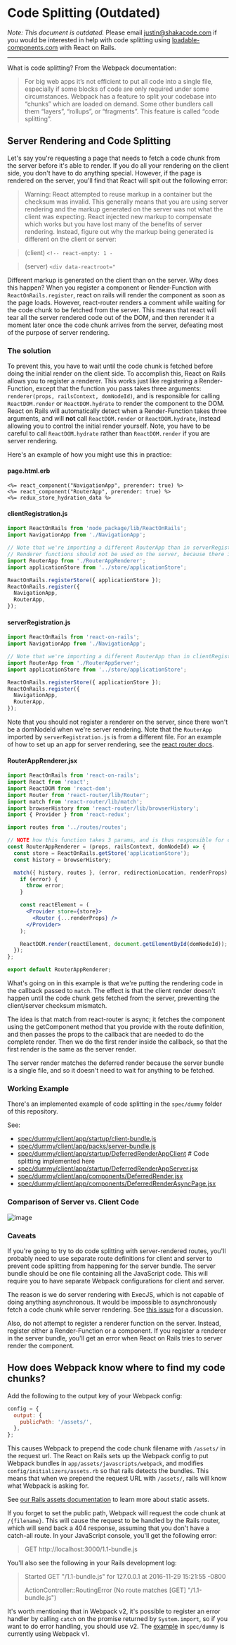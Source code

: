 # Code Splitting (Outdated)

_Note: This document is outdated._ Please email [justin@shakacode.com](mailto:justin@shakacode.com)
if you would be interested in help with code splitting using
[loadable-components.com](https://loadable-components.com/docs) with React on Rails.

---

What is code splitting? From the Webpack documentation:

> For big web apps it’s not efficient to put all code into a single file, especially if some blocks of code are only required under some circumstances. Webpack has a feature to split your codebase into “chunks” which are loaded on demand. Some other bundlers call them “layers”, “rollups”, or “fragments”. This feature is called “code splitting”.

## Server Rendering and Code Splitting

Let's say you're requesting a page that needs to fetch a code chunk from the server before it's able to render. If you do all your rendering on the client side, you don't have to do anything special. However, if the page is rendered on the server, you'll find that React will spit out the following error:

> Warning: React attempted to reuse markup in a container but the checksum was invalid. This generally means that you are using server rendering and the markup generated on the server was not what the client was expecting. React injected new markup to compensate which works but you have lost many of the benefits of server rendering. Instead, figure out why the markup being generated is different on the client or server:

> (client) `<!-- react-empty: 1 -`

> (server) `<div data-reactroot="`

Different markup is generated on the client than on the server. Why does this happen? When you register a component or Render-Function with `ReactOnRails.register`, react on rails will render the component as soon as the page loads. However, react-router renders a comment while waiting for the code chunk to be fetched from the server. This means that react will tear all the server rendered code out of the DOM, and then rerender it a moment later once the code chunk arrives from the server, defeating most of the purpose of server rendering.

### The solution

To prevent this, you have to wait until the code chunk is fetched before doing the initial render on the client side. To accomplish this, React on Rails allows you to register a renderer. This works just like registering a Render-Function, except that the function you pass takes three arguments: `renderer(props, railsContext, domNodeId)`, and is responsible for calling `ReactDOM.render` or `ReactDOM.hydrate` to render the component to the DOM. React on Rails will automatically detect when a Render-Function takes three arguments, and will **not** call `ReactDOM.render` or `ReactDOM.hydrate`, instead allowing you to control the initial render yourself. Note, you have to be careful to call `ReactDOM.hydrate` rather than `ReactDOM.render` if you are server rendering.

Here's an example of how you might use this in practice:

#### page.html.erb

```erb
<%= react_component("NavigationApp", prerender: true) %>
<%= react_component("RouterApp", prerender: true) %>
<%= redux_store_hydration_data %>
```

#### clientRegistration.js

```js
import ReactOnRails from 'node_package/lib/ReactOnRails';
import NavigationApp from './NavigationApp';

// Note that we're importing a different RouterApp than in serverRegistration.js
// Renderer functions should not be used on the server, because there is no DOM.
import RouterApp from './RouterAppRenderer';
import applicationStore from '../store/applicationStore';

ReactOnRails.registerStore({ applicationStore });
ReactOnRails.register({
  NavigationApp,
  RouterApp,
});
```

#### serverRegistration.js

```js
import ReactOnRails from 'react-on-rails';
import NavigationApp from './NavigationApp';

// Note that we're importing a different RouterApp than in clientRegistration.js
import RouterApp from './RouterAppServer';
import applicationStore from '../store/applicationStore';

ReactOnRails.registerStore({ applicationStore });
ReactOnRails.register({
  NavigationApp,
  RouterApp,
});
```

Note that you should not register a renderer on the server, since there won't be a domNodeId when we're server rendering. Note that the `RouterApp` imported by `serverRegistration.js` is from a different file. For an example of how to set up an app for server rendering, see the [react router docs](https://www.shakacode.com/react-on-rails/docs/javascript/react-router/).

#### RouterAppRenderer.jsx

```jsx
import ReactOnRails from 'react-on-rails';
import React from 'react';
import ReactDOM from 'react-dom';
import Router from 'react-router/lib/Router';
import match from 'react-router/lib/match';
import browserHistory from 'react-router/lib/browserHistory';
import { Provider } from 'react-redux';

import routes from '../routes/routes';

// NOTE how this function takes 3 params, and is thus responsible for calling ReactDOM.render
const RouterAppRenderer = (props, railsContext, domNodeId) => {
  const store = ReactOnRails.getStore('applicationStore');
  const history = browserHistory;

  match({ history, routes }, (error, redirectionLocation, renderProps) => {
    if (error) {
      throw error;
    }

    const reactElement = (
      <Provider store={store}>
        <Router {...renderProps} />
      </Provider>
    );

    ReactDOM.render(reactElement, document.getElementById(domNodeId));
  });
};

export default RouterAppRenderer;
```

What's going on in this example is that we're putting the rendering code in the callback passed to `match`. The effect is that the client render doesn't happen until the code chunk gets fetched from the server, preventing the client/server checksum mismatch.

The idea is that match from react-router is async; it fetches the component using the getComponent method that you provide with the route definition, and then passes the props to the callback that are needed to do the complete render. Then we do the first render inside the callback, so that the first render is the same as the server render.

The server render matches the deferred render because the server bundle is a single file, and so it doesn't need to wait for anything to be fetched.

### Working Example

There's an implemented example of code splitting in the `spec/dummy` folder of this repository.

See:

- [spec/dummy/client/app/startup/client-bundle.js](https://github.com/shakacode/react_on_rails/tree/master/spec/dummy/client/app/startup/client-bundle.js)
- [spec/dummy/client/app/packs/server-bundle.js](https://github.com/shakacode/react_on_rails/tree/master/spec/dummy/client/app/packs/server-bundle.js)
- [spec/dummy/client/app/startup/DeferredRenderAppClient](https://github.com/shakacode/react_on_rails/tree/master/spec/dummy/client/app/startup/DeferredRenderAppClient.jsx) # Code splitting implemented here
- [spec/dummy/client/app/startup/DeferredRenderAppServer.jsx](https://github.com/shakacode/react_on_rails/tree/master/spec/dummy/client/app/startup/DeferredRenderAppServer.jsx)
- [spec/dummy/client/app/components/DeferredRender.jsx](https://github.com/shakacode/react_on_rails/tree/master/spec/dummy/client/app/components/DeferredRender.jsx)
- [spec/dummy/client/app/components/DeferredRenderAsyncPage.jsx](https://github.com/shakacode/react_on_rails/tree/master/spec/dummy/client/app/components/DeferredRenderAsyncPage.jsx)

### Comparison of Server vs. Client Code

![image](https://user-images.githubusercontent.com/1118459/42479546-2296f794-8375-11e8-85ff-52629fcaf657.png)

### Caveats

If you're going to try to do code splitting with server-rendered routes, you'll probably need to use separate route definitions for client and server to prevent code splitting from happening for the server bundle. The server bundle should be one file containing all the JavaScript code. This will require you to have separate Webpack configurations for client and server.

The reason is we do server rendering with ExecJS, which is not capable of doing anything asynchronous. It would be impossible to asynchronously fetch a code chunk while server rendering. See [this issue](https://github.com/shakacode/react_on_rails/issues/477) for a discussion.

Also, do not attempt to register a renderer function on the server. Instead, register either a Render-Function or a component. If you register a renderer in the server bundle, you'll get an error when React on Rails tries to server render the component.

## How does Webpack know where to find my code chunks?

Add the following to the output key of your Webpack config:

```js
config = {
  output: {
    publicPath: '/assets/',
  },
};
```

This causes Webpack to prepend the code chunk filename with `/assets/` in the request url. The React on Rails sets up the Webpack config to put Webpack bundles in `app/assets/javascripts/webpack`, and modifies `config/initializers/assets.rb` so that rails detects the bundles. This means that when we prepend the request URL with `/assets/`, rails will know what Webpack is asking for.

See [our Rails assets documentation](https://www.shakacode.com/react-on-rails/docs/outdated/rails-assets/) to learn more about static assets.

If you forget to set the public path, Webpack will request the code chunk at `/{filename}`. This will cause the request to be handled by the Rails router, which will send back a 404 response, assuming that you don't have a catch-all route. In your JavaScript console, you'll get the following error:

> GET http://localhost:3000/1.1-bundle.js

You'll also see the following in your Rails development log:

> Started GET "/1.1-bundle.js" for 127.0.0.1 at 2016-11-29 15:21:55 -0800
>
> ActionController::RoutingError (No route matches [GET] "/1.1-bundle.js")

It's worth mentioning that in Webpack v2, it's possible to register an error handler by calling `catch` on the promise returned by `System.import`, so if you want to do error handling, you should use v2. The [example](#working-example) in `spec/dummy` is currently using Webpack v1.
